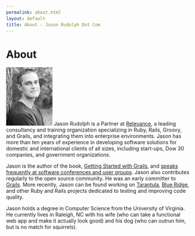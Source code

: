 ```yaml
---
permalink: about.html
layout: default
title: About - Jason Rudolph Dot Com
---
```

# About

<img src="/images/jasonrudolph.jpg" class="inline-left" title="Jason Rudolph (Photo by Neil Boyd)" alt="Jason Rudolph (Photo by Neil Boyd)" /> Jason Rudolph is a Partner at [Relevance](http://thinkrelevance.com "Relevance, Inc - Agile Software Development, Consulting, and Training"), a leading consultancy and training organization specializing in Ruby, Rails, Groovy, and Grails, and integrating them into enterprise environments.  Jason has more than ten years of experience in developing software solutions for domestic and international clients of all sizes, including start-ups, Dow 30 companies, and government organizations.

Jason is the author of the book, [Getting Started with Grails](http://www.infoq.com/minibooks/grails "InfoQ: Getting Started with Grails"), and [speaks frequently at software conferences and user groups](/events).  Jason also contributes regularly to the open source community.  He was an early committer to [Grails](http://grails.org "Grails - Groovy Web Application Framework"). More recently, Jason can be found working on [Tarantula](http://github.com/relevance/tarantula "Tarantula (Ruby Gem) - Tarantula is a big fuzzy spider. It crawls your Rails application, fuzzing data to see what breaks."), [Blue Ridge](http://github.com/relevance/blue-ridge "Blue Ridge (Rails Plugin) - Command-line and in-browser JavaScript unit tests for your Rails app"), and other Ruby and Rails projects dedicated to testing and improving code quality.

Jason holds a degree in Computer Science from the University of Virginia.  He currently lives in Raleigh, NC with his wife (who can take a functional web app and make it actually look good) and his dog (who can outrun him, but is no match for squirrels).
